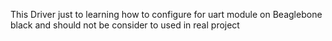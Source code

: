 This Driver just to learning how to configure for uart module on Beaglebone black and should not be consider to used in real project
